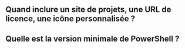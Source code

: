 

## Quand inclure un site de projets, une URL de licence, une icône personnalisée ?


## Quelle est la version minimale de PowerShell ?


<!--HONumber=Aug16_HO3-->


